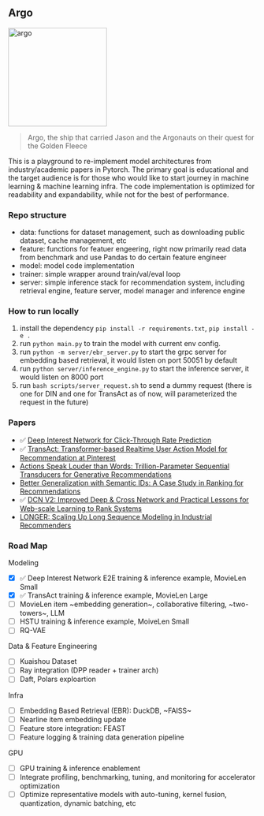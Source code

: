 ## Argo

<img src="https://github.com/user-attachments/assets/8eb6a4c1-bbcc-486d-92a5-6c24e6e2f0be" alt="argo" width="200"/>

> Argo, the ship that carried Jason and the Argonauts on their quest for the Golden Fleece

This is a playground to re-implement model architectures from industry/academic papers in Pytorch. The primary goal is educational and the target audience is for those who would like to start journey in machine learning & machine learning infra. The code implementation is optimized for readability and expandability, while not for the best of performance.

### Repo structure

- data: functions for dataset management, such as downloading public dataset, cache management, etc
- feature: functions for featuer engeering, right now primarily read data from benchmark and use Pandas to do certain feature engineer
- model: model code implementation
- trainer: simple wrapper around train/val/eval loop
- server: simple inference stack for recommendation system, including retrieval engine, feature server, model manager and inference engine

### How to run locally

1. install the dependency `pip install -r requirements.txt`, `pip install -e .`
2. run `python main.py` to train the model with current env config.
3. run `python -m server/ebr_server.py` to start the grpc server for embedding based retrieval, it would listen on port 50051 by default
4. run `python server/inference_engine.py` to start the inference server, it would listen on 8000 port
5. run `bash scripts/server_request.sh` to send a dummy request (there is one for DIN and one for TransAct as of now, will parameterized the request in the future)

### Papers

- :white_check_mark: [Deep Interest Network for Click-Through Rate Prediction](https://arxiv.org/abs/1706.06978)
- :white_check_mark: [TransAct: Transformer-based Realtime User Action Model for Recommendation at Pinterest](https://arxiv.org/abs/2306.00248)
- [Actions Speak Louder than Words: Trillion-Parameter Sequential Transducers for Generative Recommendations](https://arxiv.org/pdf/2402.17152)
- [Better Generalization with Semantic IDs: A Case Study in Ranking for Recommendations](https://dl.acm.org/doi/abs/10.1145/3640457.3688190)
- :white_check_mark: [DCN V2: Improved Deep & Cross Network and Practical Lessons for Web-scale Learning to Rank Systems](https://arxiv.org/pdf/2008.13535)
- [LONGER: Scaling Up Long Sequence Modeling in Industrial Recommenders](https://www.arxiv.org/pdf/2505.04421)

### Road Map

Modeling

- [x] :white_check_mark: Deep Interest Network E2E training & inference example, MovieLen Small
- [x] :white_check_mark: TransAct training & inference example, MovieLen Large
- [ ] MovieLen item ~embedding generation~, collaborative filtering, ~two-towers~, LLM
- [ ] HSTU training & inference example, MoiveLen Small
- [ ] RQ-VAE

Data & Feature Engineering

- [ ] Kuaishou Dataset
- [ ] Ray integration (DPP reader + trainer arch)
- [ ] Daft, Polars exploartion
      
Infra

- [ ] Embedding Based Retrieval (EBR): DuckDB, ~FAISS~
- [ ] Nearline item embedding update
- [ ] Feature store integration: FEAST
- [ ] Feature logging & training data generation pipeline

GPU

- [ ] GPU training & inference enablement
- [ ] Integrate profiling, benchmarking, tuning, and monitoring for accelerator optimization
- [ ] Optimize representative models with auto-tuning, kernel fusion, quantization, dynamic batching, etc
